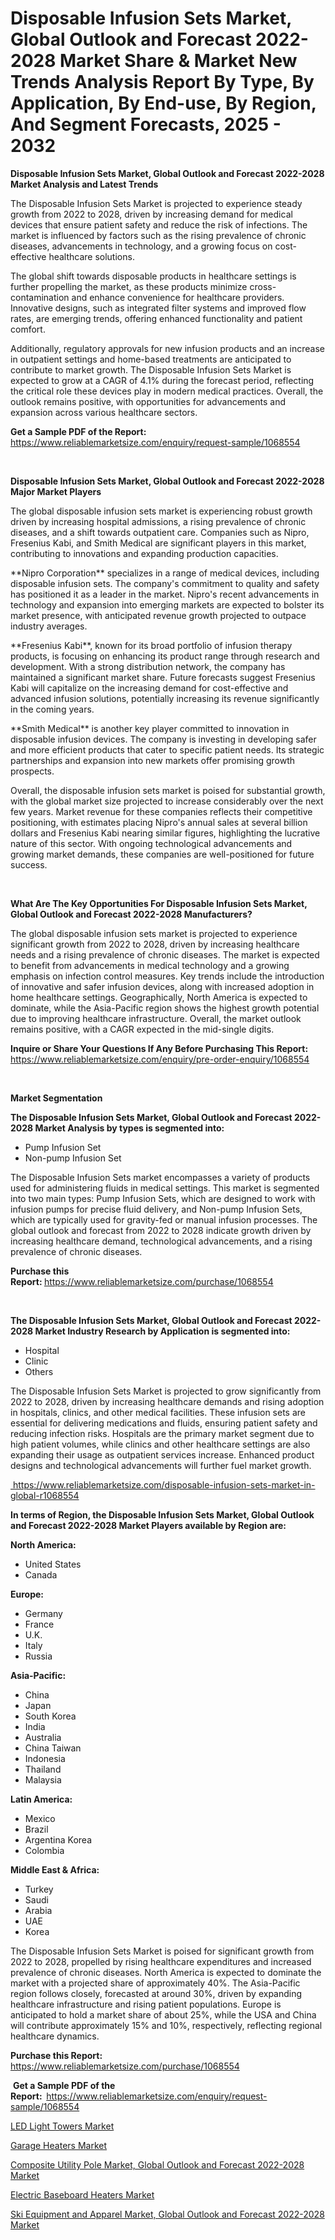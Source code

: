 <p><h1>Disposable Infusion Sets Market, Global Outlook and Forecast 2022-2028 Market Share & Market New Trends Analysis Report By Type, By Application, By End-use, By Region, And Segment Forecasts, 2025 - 2032</h1></p><p><strong>Disposable Infusion Sets Market, Global Outlook and Forecast 2022-2028 Market Analysis and Latest Trends</strong></p>
<p><p>The Disposable Infusion Sets Market is projected to experience steady growth from 2022 to 2028, driven by increasing demand for medical devices that ensure patient safety and reduce the risk of infections. The market is influenced by factors such as the rising prevalence of chronic diseases, advancements in technology, and a growing focus on cost-effective healthcare solutions. </p><p>The global shift towards disposable products in healthcare settings is further propelling the market, as these products minimize cross-contamination and enhance convenience for healthcare providers. Innovative designs, such as integrated filter systems and improved flow rates, are emerging trends, offering enhanced functionality and patient comfort. </p><p>Additionally, regulatory approvals for new infusion products and an increase in outpatient settings and home-based treatments are anticipated to contribute to market growth. The Disposable Infusion Sets Market is expected to grow at a CAGR of 4.1% during the forecast period, reflecting the critical role these devices play in modern medical practices. Overall, the outlook remains positive, with opportunities for advancements and expansion across various healthcare sectors.</p></p>
<p><strong>Get a Sample PDF of the Report:&nbsp;</strong> <a href="https://www.reliablemarketsize.com/enquiry/request-sample/1068554?utm_campaign=2640&utm_medium=2&utm_source=Github&utm_content=ia&utm_term=21032025&utm_id=disposable-infusion-sets-market-global-outlook-and-forecast-2022-2028">https://www.reliablemarketsize.com/enquiry/request-sample/1068554</a></p>
<p>&nbsp;</p>
<p><strong>Disposable Infusion Sets Market, Global Outlook and Forecast 2022-2028 Major Market Players</strong></p>
<p><p>The global disposable infusion sets market is experiencing robust growth driven by increasing hospital admissions, a rising prevalence of chronic diseases, and a shift towards outpatient care. Companies such as Nipro, Fresenius Kabi, and Smith Medical are significant players in this market, contributing to innovations and expanding production capacities.</p><p>**Nipro Corporation** specializes in a range of medical devices, including disposable infusion sets. The company's commitment to quality and safety has positioned it as a leader in the market. Nipro's recent advancements in technology and expansion into emerging markets are expected to bolster its market presence, with anticipated revenue growth projected to outpace industry averages.</p><p>**Fresenius Kabi**, known for its broad portfolio of infusion therapy products, is focusing on enhancing its product range through research and development. With a strong distribution network, the company has maintained a significant market share. Future forecasts suggest Fresenius Kabi will capitalize on the increasing demand for cost-effective and advanced infusion solutions, potentially increasing its revenue significantly in the coming years.</p><p>**Smith Medical** is another key player committed to innovation in disposable infusion devices. The company is investing in developing safer and more efficient products that cater to specific patient needs. Its strategic partnerships and expansion into new markets offer promising growth prospects.</p><p>Overall, the disposable infusion sets market is poised for substantial growth, with the global market size projected to increase considerably over the next few years. Market revenue for these companies reflects their competitive positioning, with estimates placing Nipro's annual sales at several billion dollars and Fresenius Kabi nearing similar figures, highlighting the lucrative nature of this sector. With ongoing technological advancements and growing market demands, these companies are well-positioned for future success.</p></p>
<p>&nbsp;</p>
<p><strong>What Are The Key Opportunities For Disposable Infusion Sets Market, Global Outlook and Forecast 2022-2028 Manufacturers?</strong></p>
<p><p>The global disposable infusion sets market is projected to experience significant growth from 2022 to 2028, driven by increasing healthcare needs and a rising prevalence of chronic diseases. The market is expected to benefit from advancements in medical technology and a growing emphasis on infection control measures. Key trends include the introduction of innovative and safer infusion devices, along with increased adoption in home healthcare settings. Geographically, North America is expected to dominate, while the Asia-Pacific region shows the highest growth potential due to improving healthcare infrastructure. Overall, the market outlook remains positive, with a CAGR expected in the mid-single digits.</p></p>
<p><strong>Inquire or Share Your Questions If Any Before Purchasing This Report:</strong> <a href="https://www.reliablemarketsize.com/enquiry/pre-order-enquiry/1068554?utm_campaign=2640&utm_medium=2&utm_source=Github&utm_content=ia&utm_term=21032025&utm_id=disposable-infusion-sets-market-global-outlook-and-forecast-2022-2028">https://www.reliablemarketsize.com/enquiry/pre-order-enquiry/1068554</a></p>
<p>&nbsp;</p>
<p><strong>Market Segmentation</strong></p>
<p><strong>The Disposable Infusion Sets Market, Global Outlook and Forecast 2022-2028 Market Analysis by types is segmented into:</strong></p>
<p><ul><li>Pump Infusion Set</li><li>Non-pump Infusion Set</li></ul></p>
<p><p>The Disposable Infusion Sets market encompasses a variety of products used for administering fluids in medical settings. This market is segmented into two main types: Pump Infusion Sets, which are designed to work with infusion pumps for precise fluid delivery, and Non-pump Infusion Sets, which are typically used for gravity-fed or manual infusion processes. The global outlook and forecast from 2022 to 2028 indicate growth driven by increasing healthcare demand, technological advancements, and a rising prevalence of chronic diseases.</p></p>
<p><strong>Purchase this Report:&nbsp;</strong><a href="https://www.reliablemarketsize.com/purchase/1068554?utm_campaign=2640&utm_medium=2&utm_source=Github&utm_content=ia&utm_term=21032025&utm_id=disposable-infusion-sets-market-global-outlook-and-forecast-2022-2028">https://www.reliablemarketsize.com/purchase/1068554</a></p>
<p>&nbsp;</p>
<p><strong>The Disposable Infusion Sets Market, Global Outlook and Forecast 2022-2028 Market Industry Research by Application is segmented into:</strong></p>
<p><ul><li>Hospital</li><li>Clinic</li><li>Others</li></ul></p>
<p><p>The Disposable Infusion Sets Market is projected to grow significantly from 2022 to 2028, driven by increasing healthcare demands and rising adoption in hospitals, clinics, and other medical facilities. These infusion sets are essential for delivering medications and fluids, ensuring patient safety and reducing infection risks. Hospitals are the primary market segment due to high patient volumes, while clinics and other healthcare settings are also expanding their usage as outpatient services increase. Enhanced product designs and technological advancements will further fuel market growth.</p></p>
<p><a href="https://www.reliablemarketsize.com/disposable-infusion-sets-market-in-global-r1068554?utm_campaign=2640&utm_medium=2&utm_source=Github&utm_content=ia&utm_term=21032025&utm_id=disposable-infusion-sets-market-global-outlook-and-forecast-2022-2028">&nbsp;https://www.reliablemarketsize.com/disposable-infusion-sets-market-in-global-r1068554</a></p>
<p><strong>In terms of Region, the Disposable Infusion Sets Market, Global Outlook and Forecast 2022-2028 Market Players available by Region are:</strong></p>
<p>
    <p> <strong> North America: </strong>
        <ul>
            <li>United States</li>
            <li>Canada</li>
        </ul>
        </p> 
    <p> <strong> Europe: </strong>
        <ul>
            <li>Germany</li>
            <li>France</li>
            <li>U.K.</li>
            <li>Italy</li>
            <li>Russia</li>
        </ul>
        </p> 
    <p> <strong> Asia-Pacific: </strong>
        <ul>
            <li>China</li>
            <li>Japan</li>
            <li>South Korea</li>
            <li>India</li>
            <li>Australia</li>
            <li>China Taiwan</li>
            <li>Indonesia</li>
            <li>Thailand</li>
            <li>Malaysia</li>
        </ul>
        </p> 
    <p> <strong> Latin America: </strong>
        <ul>
            <li>Mexico</li>
            <li>Brazil</li>
            <li>Argentina Korea</li>
            <li>Colombia</li>
        </ul>
        </p> 
    <p> <strong> Middle East & Africa: </strong>
        <ul>
            <li>Turkey</li>
            <li>Saudi</li>
            <li>Arabia</li>
            <li>UAE</li>
            <li>Korea</li>
        </ul>
    </p>
    </p>
<p><p>The Disposable Infusion Sets Market is poised for significant growth from 2022 to 2028, propelled by rising healthcare expenditures and increased prevalence of chronic diseases. North America is expected to dominate the market with a projected share of approximately 40%. The Asia-Pacific region follows closely, forecasted at around 30%, driven by expanding healthcare infrastructure and rising patient populations. Europe is anticipated to hold a market share of about 25%, while the USA and China will contribute approximately 15% and 10%, respectively, reflecting regional healthcare dynamics.</p></p>
<p><strong>Purchase this Report: </strong><a href="https://www.reliablemarketsize.com/purchase/1068554?utm_campaign=2640&utm_medium=2&utm_source=Github&utm_content=ia&utm_term=21032025&utm_id=disposable-infusion-sets-market-global-outlook-and-forecast-2022-2028">https://www.reliablemarketsize.com/purchase/1068554</a></p>
<p>&nbsp;<strong>Get a Sample PDF of the Report:&nbsp;&nbsp;</strong><a href="https://www.reliablemarketsize.com/enquiry/request-sample/1068554?utm_campaign=2640&utm_medium=2&utm_source=Github&utm_content=ia&utm_term=21032025&utm_id=disposable-infusion-sets-market-global-outlook-and-forecast-2022-2028">https://www.reliablemarketsize.com/enquiry/request-sample/1068554</a></p>
<p><strong></strong></p>
<p><p><a href="https://www.linkedin.com/pulse/disruption-innovation-led-light-towers-industry-market-yxfkc?utm_campaign=2640&utm_medium=2&utm_source=Github&utm_content=ia&utm_term=21032025&utm_id=disposable-infusion-sets-market-global-outlook-and-forecast-2022-2028">LED Light Towers Market</a></p><p><a href="https://www.linkedin.com/pulse/garage-heaters-market-overview-products-services-58-cagr-3vyyc?utm_campaign=2640&utm_medium=2&utm_source=Github&utm_content=ia&utm_term=21032025&utm_id=disposable-infusion-sets-market-global-outlook-and-forecast-2022-2028">Garage Heaters Market</a></p><p><a href="https://github.com/ChiragRp1/Market-Research-Report-List-7/blob/main/composite-utility-pole-market-global-outlook-and-forecast-2022-2028-market.md?utm_campaign=2640&utm_medium=2&utm_source=Github&utm_content=ia&utm_term=21032025&utm_id=disposable-infusion-sets-market-global-outlook-and-forecast-2022-2028">Composite Utility Pole Market, Global Outlook and Forecast 2022-2028 Market</a></p><p><a href="https://www.linkedin.com/pulse/exploring-growth-potential-electric-baseboard-heaters-market-key-u1xcc?utm_campaign=2640&utm_medium=2&utm_source=Github&utm_content=ia&utm_term=21032025&utm_id=disposable-infusion-sets-market-global-outlook-and-forecast-2022-2028">Electric Baseboard Heaters Market</a></p><p><a href="https://github.com/gukenneth26571/Market-Research-Report-List-1/blob/main/ski-equipment-and-apparel-market-global-outlook-and-forecast-2022-2028-market.md?utm_campaign=2640&utm_medium=2&utm_source=Github&utm_content=ia&utm_term=21032025&utm_id=disposable-infusion-sets-market-global-outlook-and-forecast-2022-2028">Ski Equipment and Apparel Market, Global Outlook and Forecast 2022-2028 Market</a></p></p>